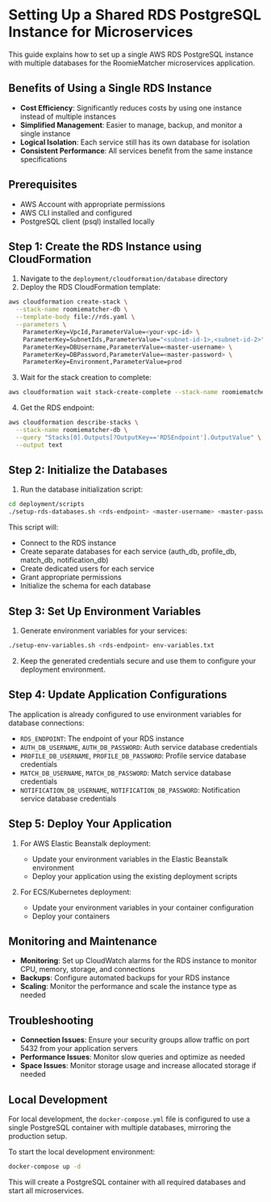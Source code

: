 # Setting Up a Shared RDS PostgreSQL Instance for Microservices

This guide explains how to set up a single AWS RDS PostgreSQL instance with multiple databases for the RoomieMatcher microservices application.

## Benefits of Using a Single RDS Instance

- **Cost Efficiency**: Significantly reduces costs by using one instance instead of multiple instances
- **Simplified Management**: Easier to manage, backup, and monitor a single instance
- **Logical Isolation**: Each service still has its own database for isolation
- **Consistent Performance**: All services benefit from the same instance specifications

## Prerequisites

- AWS Account with appropriate permissions
- AWS CLI installed and configured
- PostgreSQL client (psql) installed locally

## Step 1: Create the RDS Instance using CloudFormation

1. Navigate to the `deployment/cloudformation/database` directory
2. Deploy the RDS CloudFormation template:

```bash
aws cloudformation create-stack \
  --stack-name roomiematcher-db \
  --template-body file://rds.yaml \
  --parameters \
    ParameterKey=VpcId,ParameterValue=<your-vpc-id> \
    ParameterKey=SubnetIds,ParameterValue="<subnet-id-1>,<subnet-id-2>" \
    ParameterKey=DBUsername,ParameterValue=<master-username> \
    ParameterKey=DBPassword,ParameterValue=<master-password> \
    ParameterKey=Environment,ParameterValue=prod
```

3. Wait for the stack creation to complete:

```bash
aws cloudformation wait stack-create-complete --stack-name roomiematcher-db
```

4. Get the RDS endpoint:

```bash
aws cloudformation describe-stacks \
  --stack-name roomiematcher-db \
  --query "Stacks[0].Outputs[?OutputKey=='RDSEndpoint'].OutputValue" \
  --output text
```

## Step 2: Initialize the Databases

1. Run the database initialization script:

```bash
cd deployment/scripts
./setup-rds-databases.sh <rds-endpoint> <master-username> <master-password>
```

This script will:
- Connect to the RDS instance
- Create separate databases for each service (auth_db, profile_db, match_db, notification_db)
- Create dedicated users for each service
- Grant appropriate permissions
- Initialize the schema for each database

## Step 3: Set Up Environment Variables

1. Generate environment variables for your services:

```bash
./setup-env-variables.sh <rds-endpoint> env-variables.txt
```

2. Keep the generated credentials secure and use them to configure your deployment environment.

## Step 4: Update Application Configurations

The application is already configured to use environment variables for database connections:

- `RDS_ENDPOINT`: The endpoint of your RDS instance
- `AUTH_DB_USERNAME`, `AUTH_DB_PASSWORD`: Auth service database credentials
- `PROFILE_DB_USERNAME`, `PROFILE_DB_PASSWORD`: Profile service database credentials
- `MATCH_DB_USERNAME`, `MATCH_DB_PASSWORD`: Match service database credentials
- `NOTIFICATION_DB_USERNAME`, `NOTIFICATION_DB_PASSWORD`: Notification service database credentials

## Step 5: Deploy Your Application

1. For AWS Elastic Beanstalk deployment:
   - Update your environment variables in the Elastic Beanstalk environment
   - Deploy your application using the existing deployment scripts

2. For ECS/Kubernetes deployment:
   - Update your environment variables in your container configuration
   - Deploy your containers

## Monitoring and Maintenance

- **Monitoring**: Set up CloudWatch alarms for the RDS instance to monitor CPU, memory, storage, and connections
- **Backups**: Configure automated backups for your RDS instance
- **Scaling**: Monitor the performance and scale the instance type as needed

## Troubleshooting

- **Connection Issues**: Ensure your security groups allow traffic on port 5432 from your application servers
- **Performance Issues**: Monitor slow queries and optimize as needed
- **Space Issues**: Monitor storage usage and increase allocated storage if needed

## Local Development

For local development, the `docker-compose.yml` file is configured to use a single PostgreSQL container with multiple databases, mirroring the production setup.

To start the local development environment:

```bash
docker-compose up -d
```

This will create a PostgreSQL container with all required databases and start all microservices. 